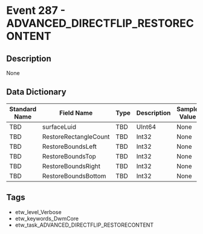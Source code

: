 # Event 287 - ADVANCED_DIRECTFLIP_RESTORECONTENT

## Description
None

## Data Dictionary
|Standard Name|Field Name|Type|Description|Sample Value|
|---|---|---|---|---|
|TBD|surfaceLuid|TBD|UInt64|None|None|
|TBD|RestoreRectangleCount|TBD|Int32|None|None|
|TBD|RestoreBoundsLeft|TBD|Int32|None|None|
|TBD|RestoreBoundsTop|TBD|Int32|None|None|
|TBD|RestoreBoundsRight|TBD|Int32|None|None|
|TBD|RestoreBoundsBottom|TBD|Int32|None|None|

## Tags
* etw_level_Verbose
* etw_keywords_DwmCore
* etw_task_ADVANCED_DIRECTFLIP_RESTORECONTENT